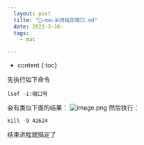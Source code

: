 ```yaml
---
  layout: post
  tilte: "🍎-mac关闭指定端口.md"
  date: 2022-3-16-
  tags: 
    - mac

---
```



* content
{:toc}


先执行如下命令
```
lsof -i:端口号
```
会有类似下面的结果：
![image.png](https://upload-images.jianshu.io/upload_images/15312191-c30f1e7e5dcc7cd3.png?imageMogr2/auto-orient/strip%7CimageView2/2/w/1240)
然后执行： 
```
kill -9 42624
```
结束进程就搞定了
